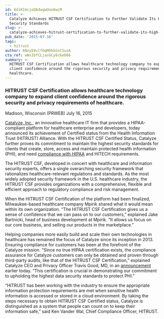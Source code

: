 ```yaml
---
id: 6diKImcjoQA4wqwUoo6wcM
title: >-
  Catalyze Achieves HITRUST CSF Certification to Further Validate Its High
  Security Standards
slug: >-
  catalyze-achieves-hitrust-certification-to-further-validate-its-high-security-standards
pub_date: '2015-07-16'
tags:
  - hitrust
author: 6NxyE8vlfOqMOkkGsCSusA
cta_ref: wWsIbfCLjasGCy6cKeO86
summary: >-
  HITRUST CSF Certification allows healthcare technology company to expand
  client confidence around the rigorous security and privacy requirements of
  healthcare.
---
```

### HITRUST CSF Certification allows healthcare technology company to expand client confidence around the rigorous security and privacy requirements of healthcare.

Madison, Wisconsin (PRWEB) July 16, 2015

[Catalyze, Inc.](https://catalyze.io/), an innovative healthcare IT firm that provides a HIPAA-compliant platform for healthcare enterprise and developers, today announced its achievement of Certified status from the Health Information Trust (HITRUST) Alliance. With the HITRUST CSF Certified Status, Catalyze further proves its commitment to maintain the highest security standards for clients that create, store, access and maintain protected health information (PHI), and need [compliance with HIPAA](https://catalyze.io/hipaa-compliance) and HITECH requirements.

The HITRUST CSF, developed in concert with healthcare and information security experts, offers a single overarching security framework that rationalizes healthcare-relevant regulations and standards. As the most widely adopted security framework in the U.S. healthcare industry, the HITRUST CSF provides organizations with a comprehensive, flexible and efficient approach to regulatory compliance and risk management.

When the HITRUST CSF Certification of the platform had been finalized, Milwaukee-based healthcare company Mpirik shared what it would mean within its own organization. “The HITRUST CSF Certification gives us a sense of confidence that we can pass on to our customers,” explained Jake Bartnicki, head of business development at Mpirik. “It allows us focus on our core business, and selling our products in the marketplace.”

Helping companies more easily build and scale their own technologies in healthcare has remained the focus of Catalyze since its inception in 2013. Ensuring compliance for customers has been at the forefront of the Catalyze mission. “Since no true HIPAA certification exists, the compliance assurance for Catalyze customers can only be obtained and proven through third-party audits, like that of the HITRUST CSF Certification,” explained Catalyze CEO and Privacy Officer Travis Good, MD, in an [announcement](https://catalyze.io/blog/catalyze-is-hitrust-certified) earlier today. “This certification is crucial in demonstrating our commitment to upholding the highest data security standards to protect PHI.”

“HITRUST has been working with the industry to ensure the appropriate information protection requirements are met when sensitive health information is accessed or stored in a cloud environment. By taking the steps necessary to obtain HITRUST CSF Certified status, Catalyze is distinguished as a system that people can count on to keep their information safe,” said Ken Vander Wal, Chief Compliance Officer, HITRUST.

  